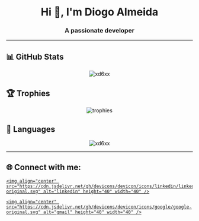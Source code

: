 <h1 align="center">Hi 👋, I'm Diogo Almeida</h1>

<h3 align="center">A passionate developer</h3>

---

## 📊 GitHub Stats

<p align="center">

  <img src="https://github-readme-stats.vercel.app/api?username=xd6xx&show_icons=true&theme=tokyonight&count_private=true" alt="xd6xx" />

</p>

## 🏆 Trophies

<p align="center">

  <img src="https://github-profile-trophy.vercel.app/?username=xd6xx&theme=darkhub&no-bg=true&no-frame=true" alt="trophies" />

</p>

## 🚀 Languages

<p align="center">

  <img src="https://github-readme-stats.vercel.app/api/top-langs/?username=xd6xx&layout=compact&theme=tokyonight" alt="xd6xx" />

</p>

---

## 🌐 Connect with me:

<p align="center">

  <a href="https://linkedin.com/in/SEU-LINKEDIN" target="blank">

    <img align="center" src="https://cdn.jsdelivr.net/gh/devicons/devicon/icons/linkedin/linkedin-original.svg" alt="linkedin" height="40" width="40" />

  </a>

  <a href="mailto:SEUEMAIL@gmail.com" target="blank">

    <img align="center" src="https://cdn.jsdelivr.net/gh/devicons/devicon/icons/google/google-original.svg" alt="gmail" height="40" width="40" />

  </a>

</p>
